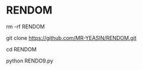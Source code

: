 # RENDOM
rm -rf RENDOM

git clone https://github.com/MR-YEASIN/RENDOM.git

cd RENDOM

python RENDO9.py
